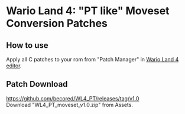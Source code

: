 # Wario Land 4: "PT like" Moveset Conversion Patches  
## How to use
Apply all C patches to your rom from "Patch Manager" in [Wario Land 4 editor](https://github.com/wario-land/WL4Editor).  

## Patch Download
https://github.com/becored/WL4_PT/releases/tag/v1.0  
Download "WL4_PT_moveset_v1.0.zip" from Assets.
